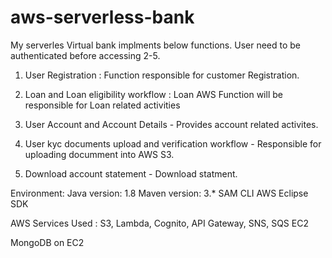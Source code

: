 # aws-serverless-bank


My serverles Virtual bank implments below functions. User need to be authenticated before accessing 2-5.

1. User Registration : Function responsible for customer Registration.

2. Loan and Loan eligibility workflow : Loan AWS Function will be responsible for Loan related activities 

3. User Account and Account Details - Provides account related activites.

4. User kyc documents upload and verification workflow  - Responsible for uploading documment into AWS S3.

5. Download account statement - Download statment.


Environment:
Java version: 1.8
Maven version: 3.*
SAM CLI
AWS Eclipse SDK

AWS Services Used :
  S3,
  Lambda,
  Cognito,
  API Gateway,
  SNS,
  SQS
  EC2

MongoDB on EC2

